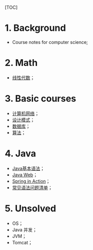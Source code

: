 [TOC]

# 1. Background

- Course notes for computer science;



# 2. Math

- [线性代数](./Essence_of_linear_algebra.md)；



# 3. Basic courses

- [计算机网络](./ComputeNetworks.md)；
- [设计模式](./DesignPatterns/DesignPatterns.md)；
- [数据库](./Database.md)；
- [算法](./Algorithm.md)；



# 4. Java

- [Java基本语法](./CoreJava.md)；
- [Java Web](./JavaWeb.md)；
- [Spring in Action](./Java/SpringInAction.md)；
- [常见语法问题清单](./Programme.md)；



# 5. Unsolved

- OS；
- Java 并发；
- JVM；
- Tomcat；